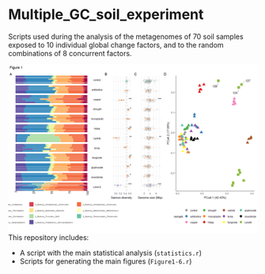 # Multiple_GC_soil_experiment
Scripts used during the analysis of the metagenomes of 70 soil samples exposed to 10 individual global change factors, and to the random combinations of 8 concurrent factors.

<img src="Figure1.png"
     alt=""
     style="float: left; margin-right: 10px;" />

This repository includes: 
- A script with the main statistical analysis (`statistics.r`)
- Scripts for generating the main figures (`Figure1-6.r`)
